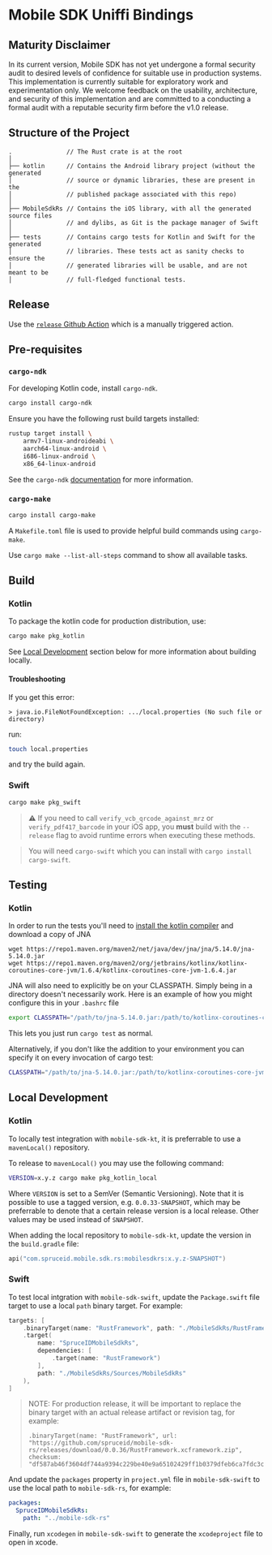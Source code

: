 # Mobile SDK Uniffi Bindings

## Maturity Disclaimer

In its current version, Mobile SDK has not yet undergone a formal security audit
to desired levels of confidence for suitable use in production systems. This
implementation is currently suitable for exploratory work and experimentation
only. We welcome feedback on the usability, architecture, and security of this
implementation and are committed to a conducting a formal audit with a reputable
security firm before the v1.0 release.

## Structure of the Project

```
.               // The Rust crate is at the root
│
├── kotlin      // Contains the Android library project (without the generated
│               // source or dynamic libraries, these are present in the
│               // published package associated with this repo)
│
├── MobileSdkRs // Contains the iOS library, with all the generated source files
│               // and dylibs, as Git is the package manager of Swift
│
├── tests       // Contains cargo tests for Kotlin and Swift for the generated
│               // libraries. These tests act as sanity checks to ensure the
│               // generated libraries will be usable, and are not meant to be
│               // full-fledged functional tests.
```

## Release

Use the [`release` Github Action](https://github.com/spruceid/mobile-sdk-rs/actions/workflows/release.yml)
which is a manually triggered action.

## Pre-requisites

### `cargo-ndk`

For developing Kotlin code, install `cargo-ndk`.

```bash
cargo install cargo-ndk
```

Ensure you have the following rust build targets installed:

```bash
rustup target install \
    armv7-linux-androideabi \
    aarch64-linux-android \
    i686-linux-android \
    x86_64-linux-android
```

See the `cargo-ndk` [documentation](https://github.com/bbqsrc/cargo-ndk) for more information.

### `cargo-make`

```bash
cargo install cargo-make
```

A `Makefile.toml` file is used to provide helpful build commands using `cargo-make`.

Use `cargo make --list-all-steps` command to show all available tasks.

## Build

### Kotlin

To package the kotlin code for production distribution, use:

```bash
cargo make pkg_kotlin
```

See [Local Development](#local-development) section below for more information about building locally.

#### Troubleshooting

If you get this error:
```
> java.io.FileNotFoundException: .../local.properties (No such file or directory)
```

run:
```bash
touch local.properties
```

and try the build again.

### Swift



```bash
cargo make pkg_swift
```
> **⚠** If you need to call `verify_vcb_qrcode_against_mrz` or `verify_pdf417_barcode` in your iOS app, you **must** build with the `--release` flag to avoid runtime errors when executing these methods.

> You will need `cargo-swift` which you can install with `cargo install cargo-swift`.

## Testing

### Kotlin

In order to run the tests you'll need to [install the kotlin compiler](https://kotlinlang.org/docs/command-line.html) and download a copy of JNA

```
wget https://repo1.maven.org/maven2/net/java/dev/jna/jna/5.14.0/jna-5.14.0.jar
wget https://repo1.maven.org/maven2/org/jetbrains/kotlinx/kotlinx-coroutines-core-jvm/1.6.4/kotlinx-coroutines-core-jvm-1.6.4.jar
```

JNA will also need to explicitly be on your CLASSPATH.  Simply being in a directory
doesn't necessarily work.  Here is an example of how you might configure this
in your `.bashrc` file

```bash
export CLASSPATH="/path/to/jna-5.14.0.jar:/path/to/kotlinx-coroutines-core-jvm-1.6.4.jar:$CLASSPATH"
```
This lets you just run `cargo test` as normal.


Alternatively, if you don't like the addition to your environment you can
specify it on every invocation of cargo test:

```bash
CLASSPATH="/path/to/jna-5.14.0.jar:/path/to/kotlinx-coroutines-core-jvm-1.6.4.jar" cargo test
```

## Local Development

### Kotlin

To locally test integration with `mobile-sdk-kt`, it is preferrable to use a `mavenLocal()` repository.

To release to `mavenLocal()` you may use the following command:

```bash
VERSION=x.y.z cargo make pkg_kotlin_local
```

Where `VERSION` is set to a SemVer (Semantic Versioning). Note that it is possible to use a tagged version, e.g. `0.0.33-SNAPSHOT`, which may be preferrable to denote
that a certain release version is a local release. Other values may be used instead of `SNAPSHOT`.

When adding the local repository to `mobile-sdk-kt`, update the version in the `build.gradle` file:

```kotlin
api("com.spruceid.mobile.sdk.rs:mobilesdkrs:x.y.z-SNAPSHOT")
```

### Swift

To test local intgration with `mobile-sdk-swift`, update the `Package.swift` file target to use a local `path` binary target. For example:

```swift
targets: [
    .binaryTarget(name: "RustFramework", path: "./MobileSdkRs/RustFramework.xcframework"),
    .target(
        name: "SpruceIDMobileSdkRs",
        dependencies: [
            .target(name: "RustFramework")
        ],
        path: "./MobileSdkRs/Sources/MobileSdkRs"
    ),
]
```

> NOTE: For production release, it will be important to replace the binary target with an actual release artifact or revision tag, for example:
> ```
> .binaryTarget(name: "RustFramework", url: "https://github.com/spruceid/mobile-sdk-rs/releases/download/0.0.36/RustFramework.xcframework.zip", checksum: "df587ab46f3604df744a9394c229be40e9a65102429ff1b0379dfeb6ca7fdc3c")
> ```


And update the `packages` property in `project.yml` file in `mobile-sdk-swift` to use the local path to `mobile-sdk-rs`, for example:

```yml
packages:
  SpruceIDMobileSdkRs:
    path: "../mobile-sdk-rs"
```

Finally, run `xcodegen` in `mobile-sdk-swift` to generate the `xcodeproject` file to open in xcode.
